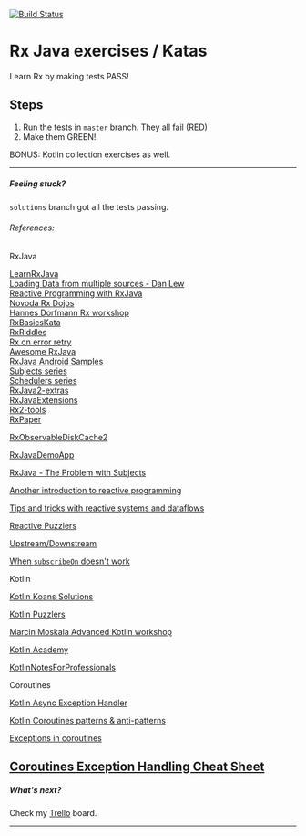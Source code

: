 [![Build Status](https://travis-ci.org/ExpensiveBelly/RxKata.svg?branch=solutions)](https://travis-ci.org/ExpensiveBelly/RxKata)

# Rx Java exercises / Katas

Learn Rx by making tests PASS!

## Steps
1. Run the tests in `master` branch. They all fail (RED)
2. Make them GREEN!

BONUS: Kotlin collection exercises as well.

---
##### Feeling stuck?

`solutions` branch got all the tests passing.

###### References:

RxJava  

[LearnRxJava](https://github.com/jhusain/learnrxjava)  
[Loading Data from multiple sources - Dan Lew](http://blog.danlew.net/2015/06/22/loading-data-from-multiple-sources-with-rxjava/)  
[Reactive Programming with RxJava](http://shop.oreilly.com/product/0636920042228.do)  
[Novoda Rx Dojos](https://github.com/novoda/dojos/tree/master/workshops/RxJava)  
[Hannes Dorfmann Rx workshop](https://github.com/sockeqwe/rxworkshop)  
[RxBasicsKata](https://github.com/sergiiz/RxBasicsKata)  
[RxRiddles](https://github.com/vanniktech/RxRiddles)  
[Rx on error retry](https://github.com/platoblm/rx-onerror-retry-cache)  
[Awesome RxJava](https://github.com/eleventigers/awesome-rxjava)  
[RxJava Android Samples](https://github.com/kaushikgopal/RxJava-Android-Samples)  
[Subjects series](http://akarnokd.blogspot.com/2015/06/subjects-part-1.html)  
[Schedulers series](http://akarnokd.blogspot.com/2015/05/schedulers-part-1.html)  
[RxJava2-extras](https://github.com/davidmoten/rxjava2-extras)  
[RxJavaExtensions](https://github.com/akarnokd/RxJavaExtensions)  
[Rx2-tools](https://github.com/fsbarata/rx2-tools)  
[RxPaper](https://github.com/pakoito/RxPaper)  

[RxObservableDiskCache2](https://github.com/pakoito/RxObservableDiskCache2)

[RxJavaDemoApp](https://github.com/JoaoMotondon/RxJavaDemoApp)

[RxJava - The Problem with Subjects](http://tomstechnicalblog.blogspot.com/2016/03/rxjava-problem-with-subjects.html)

[Another introduction to reactive programming](https://www.oneagency.se/an-introduction-to-reactive-programming-with-rxjava-part-2-the-framework/)

[Tips and tricks with reactive systems and dataflows](https://github.com/reactor/reactive-streams-commons/issues/21)

[Reactive Puzzlers](https://github.com/reactor/reactive-streams-commons/issues/22)

[Upstream/Downstream](https://github.com/ReactiveX/RxJava/issues/5022)

[When `subscribeOn` doesn't work](https://medium.com/@wasyl/rxjava-threading-when-subscribeon-doesnt-work-ee467a21935b)   

Kotlin  

[Kotlin Koans Solutions](https://github.com/efung/kotlin-koans-solutions)  

[Kotlin Puzzlers](https://github.com/angryziber/kotlin-puzzlers)  

[Marcin Moskala Advanced Kotlin workshop](https://github.com/MarcinMoskala/advanced-kotlin-workshop-tasks)  

[Kotlin Academy](https://blog.kotlin-academy.com/)  

[KotlinNotesForProfessionals](http://books.goalkicker.com/KotlinBook/)  

Coroutines

[Kotlin Async Exception Handler](https://stackoverflow.com/questions/53303358/kotlin-async-exception-handling)

[Kotlin Coroutines patterns & anti-patterns](https://proandroiddev.com/kotlin-coroutines-patterns-anti-patterns-f9d12984c68e)

[Exceptions in coroutines](https://medium.com/androiddevelopers/exceptions-in-coroutines-ce8da1ec060c)

[Coroutines Exception Handling Cheat Sheet](https://www.lukaslechner.com/coroutines-exception-handling-cheat-sheet/)
---

##### What's next?
Check my [Trello](https://trello.com/b/cxsA3tFZ) board.

---